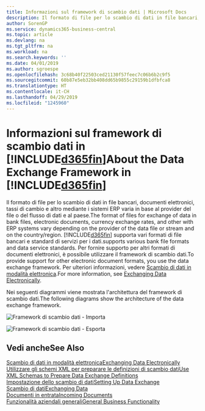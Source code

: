 ```yaml
---
title: Informazioni sul framework di scambio dati | Microsoft Docs
description: Il formato di file per lo scambio di dati in file bancari, documenti elettronici, tassi di cambio e altro mediante i sistemi ERP varia in base al provider del file o del flusso di dati e al paese.
author: SorenGP
ms.service: dynamics365-business-central
ms.topic: article
ms.devlang: na
ms.tgt_pltfrm: na
ms.workload: na
ms.search.keywords: ''
ms.date: 04/01/2019
ms.author: sgroespe
ms.openlocfilehash: 3c68b40f22503ced21130f57feec7c06b6b2c9f5
ms.sourcegitcommit: 60b87e5eb32bb408dd65b9855c29159b1dfbfca8
ms.translationtype: HT
ms.contentlocale: it-CH
ms.lasthandoff: 04/29/2019
ms.locfileid: "1245960"
---
```

# <a name="about-the-data-exchange-framework-in-included365finincludesd365finmdmd"></a><span data-ttu-id="2693d-103">Informazioni sul framework di scambio dati in [!INCLUDE[d365fin](includes/d365fin_md.md)]</span><span class="sxs-lookup"><span data-stu-id="2693d-103">About the Data Exchange Framework in [!INCLUDE[d365fin](includes/d365fin_md.md)]</span></span>
<span data-ttu-id="2693d-104">Il formato di file per lo scambio di dati in file bancari, documenti elettronici, tassi di cambio e altro mediante i sistemi ERP varia in base al provider del file o del flusso di dati e al paese.</span><span class="sxs-lookup"><span data-stu-id="2693d-104">The format of files for exchange of data in bank files, electronic documents, currency exchange rates, and other with ERP systems vary depending on the provider of the data file or stream and on the country/region.</span></span> [!INCLUDE[d365fin](includes/d365fin_md.md)] <span data-ttu-id="2693d-105">supporta vari formati di file bancari e standard di servizi per i dati.</span><span class="sxs-lookup"><span data-stu-id="2693d-105">supports various bank file formats and data service standards.</span></span> <span data-ttu-id="2693d-106">Per fornire supporto per altri formati di documenti elettronici, è possibile utilizzare il framework di scambio dati.</span><span class="sxs-lookup"><span data-stu-id="2693d-106">To provide support for other electronic document formats, you use the data exchange framework.</span></span> <span data-ttu-id="2693d-107">Per ulteriori informazioni, vedere [Scambio di dati in modalità elettronica](across-data-exchange.md).</span><span class="sxs-lookup"><span data-stu-id="2693d-107">For more information, see [Exchanging Data Electronically](across-data-exchange.md).</span></span>    

 <span data-ttu-id="2693d-108">Nei seguenti diagrammi viene mostrata l'architettura del framework di scambio dati.</span><span class="sxs-lookup"><span data-stu-id="2693d-108">The following diagrams show the architecture of the data exchange framework.</span></span>  

 ![Framework di scambio dati &#45; Importa](media/across-data-exchange/dataexchangeframework_import.png)  

 ![Framework di scambio dati &#45; Esporta](media/across-data-exchange/dataexchangeframework_export.png)  

## <a name="see-also"></a><span data-ttu-id="2693d-111">Vedi anche</span><span class="sxs-lookup"><span data-stu-id="2693d-111">See Also</span></span>  
[<span data-ttu-id="2693d-112">Scambio di dati in modalità elettronica</span><span class="sxs-lookup"><span data-stu-id="2693d-112">Exchanging Data Electronically</span></span>](across-data-exchange.md)  
[<span data-ttu-id="2693d-113">Utilizzare gli schemi XML per preparare le definizioni di scambio dati</span><span class="sxs-lookup"><span data-stu-id="2693d-113">Use XML Schemas to Prepare Data Exchange Definitions</span></span>](across-how-to-use-xml-schemas-to-prepare-data-exchange-definitions.md)  
[<span data-ttu-id="2693d-114">Impostazione dello scambio di dati</span><span class="sxs-lookup"><span data-stu-id="2693d-114">Setting Up Data Exchange</span></span>](across-set-up-data-exchange.md)  
[<span data-ttu-id="2693d-115">Scambio di dati</span><span class="sxs-lookup"><span data-stu-id="2693d-115">Exchanging Data</span></span>](across-exchange-data.md)  
[<span data-ttu-id="2693d-116">Documenti in entrata</span><span class="sxs-lookup"><span data-stu-id="2693d-116">Incoming Documents</span></span>](across-income-documents.md)  
[<span data-ttu-id="2693d-117">Funzionalità aziendali generali</span><span class="sxs-lookup"><span data-stu-id="2693d-117">General Business Functionality</span></span>](ui-across-business-areas.md)  
